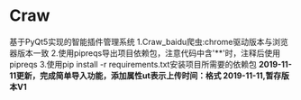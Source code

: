 # Craw
基于PyQt5实现的智能插件管理系统
1.Craw_baidu爬虫:chrome驱动版本与浏览器版本一致
2.使用pipreqs导出项目依赖包，注意代码中含'**'时，注释后使用pipreqs
3.使用pip install -r requirements.txt安装项目所需要的依赖包
**2019-11-11更新，完成简单导入功能，添加属性ut表示上传时间：格式 2019-11-11,暂存版本V1**
